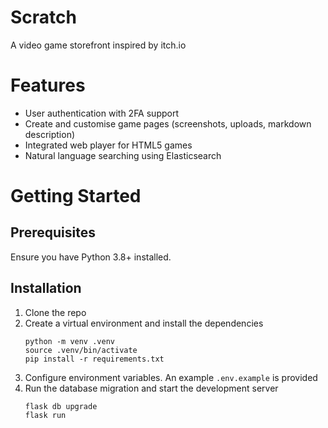 # Scratch
A video game storefront inspired by itch.io

# Features
- User authentication with 2FA support
- Create and customise game pages (screenshots, uploads, markdown description)
- Integrated web player for HTML5 games
- Natural language searching using Elasticsearch

# Getting Started
## Prerequisites
Ensure you have Python 3.8+ installed.

## Installation
1. Clone the repo
2. Create a virtual environment and install the dependencies
   ```
   python -m venv .venv
   source .venv/bin/activate
   pip install -r requirements.txt
   ```
3. Configure environment variables. An example `.env.example` is provided
4. Run the database migration and start the development server
   ```
   flask db upgrade
   flask run
   ```
